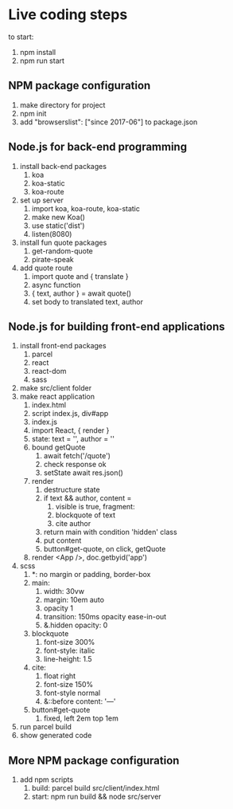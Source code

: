# Live coding steps

to start:

1. npm install
1. npm run start

## NPM package configuration

1. make directory for project
1. npm init
1. add "browserslist": ["since 2017-06"] to package.json

## Node.js for back-end programming

1. install back-end packages
   1. koa
   1. koa-static
   1. koa-route
1. set up server
   1. import koa, koa-route, koa-static
   1. make new Koa()
   1. use static('dist')
   1. listen(8080)
1. install fun quote packages
   1. get-random-quote
   1. pirate-speak
1. add quote route
   1. import quote and { translate }
   1. async function
   1. { text, author } = await quote()
   1. set body to translated text, author

## Node.js for building front-end applications

1. install front-end packages
   1. parcel
   1. react
   1. react-dom
   1. sass
1. make src/client folder
1. make react application
   1. index.html
     1. script index.js, div#app
   1. index.js
     1. import React, { render }
     1. state: text = '', author = ''
     1. bound getQuote
        1. await fetch('/quote')
        1. check response ok
        1. setState await res.json()
     1. render
        1. destructure state
        1. if text && author, content =
           1. visible is true, fragment:
             1. blockquote of text
             1. cite author
        1. return main with condition 'hidden' class
        1. put content
        1. button#get-quote, on click, getQuote
     1. render &lt;App /&gt;, doc.getbyid('app')
  1. scss
     1. *: no margin or padding, border-box
     1. main:
        1. width: 30vw
        1. margin: 10em auto
        1. opacity 1
        1. transition: 150ms opacity ease-in-out
        1. &.hidden opacity: 0
     1. blockquote
        1. font-size 300%
        1. font-style: italic
        1. line-height: 1.5
     1. cite:
        1. float right
        1. font-size 150%
        1. font-style normal
        1. &::before content: '—'
     1. button#get-quote
        1. fixed, left 2em top 1em
1. run parcel build
1. show generated code

## More NPM package configuration

1. add npm scripts
   1. build: parcel build src/client/index.html
   1. start: npm run build && node src/server

